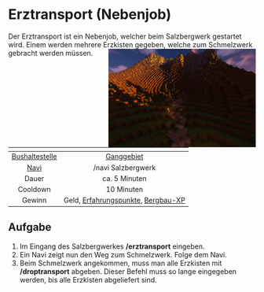 # Erztransport (Nebenjob)
Der Erztransport ist ein Nebenjob, welcher beim Salzbergwerk gestartet wird. Einem werden mehrere Erzkisten gegeben, welche zum Schmelzwerk gebracht werden müssen.  <img align="right" width="300" eight="150" src="../../../assets/image/nebenjobs/Erztransport.png">

| <!-- --> | <!-- --> |
| :-: | :-: |
| [Bushaltestelle](../../pages/öpnv/bus.md) | [Ganggebiet](../../pages/gebiete/ganggebiet.md) |
| [Navi](../../pages/allgemein/navigation.md) | /navi Salzbergwerk |
| Dauer | ca. 5 Minuten |
| Cooldown | 10 Minuten |
| Gewinn | Geld, [Erfahrungspunkte](../../pages/allgemein/level.md), [Bergbau-XP](../../pages/Skills/bergbau.md) |

## Aufgabe
1. Im Eingang des Salzbergwerkes **/erztransport** eingeben.
2. Ein Navi zeigt nun den Weg zum Schmelzwerk. Folge dem Navi.
3. Beim Schmelzwerk angekommen, muss man alle Erzkisten mit **/droptransport** abgeben. Dieser Befehl muss so lange eingegeben werden, bis alle Erzkisten abgeliefert sind.
